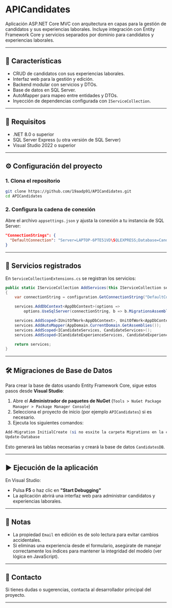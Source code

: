# APICandidates

Aplicación ASP.NET Core MVC con arquitectura en capas para la gestión de candidatos y sus experiencias laborales. Incluye integración con Entity Framework Core y servicios separados por dominio para candidatos y experiencias laborales.

---

## 🚀 Características

- CRUD de candidatos con sus experiencias laborales.
- Interfaz web para la gestión y edición.
- Backend modular con servicios y DTOs.
- Base de datos en SQL Server.
- AutoMapper para mapeo entre entidades y DTOs.
- Inyección de dependencias configurada con `IServiceCollection`.

---

## 🧱 Requisitos

- .NET 8.0 o superior
- SQL Server Express (u otra versión de SQL Server)
- Visual Studio 2022 o superior

---

## ⚙️ Configuración del proyecto

### 1. Clona el repositorio

```bash
git clone https://github.com/19aadp91/APICandidates.git
cd APICandidates
```

### 2. Configura la cadena de conexión

Abre el archivo `appsettings.json` y ajusta la conexión a tu instancia de SQL Server:

```json
"ConnectionStrings": {
  "DefaultConnection": "Server=LAPTOP-6PTE51VD\SQLEXPRESS;Database=CandidatesDB;Trusted_Connection=True;TrustServerCertificate=True;"
}
```

---

## 🧩 Servicios registrados

En `ServiceCollectionExtensions.cs` se registran los servicios:

```csharp
public static IServiceCollection AddServices(this IServiceCollection services, IConfiguration configuration)
{
    var connectionString = configuration.GetConnectionString("DefaultConnection");

    services.AddDbContext<AppDbContext>(options =>
        options.UseSqlServer(connectionString, b => b.MigrationsAssembly("APICandidates")));

    services.AddScoped<IUnitOfWork<AppDbContext>, UnitOfWork<AppDbContext>>();
    services.AddAutoMapper(AppDomain.CurrentDomain.GetAssemblies());
    services.AddScoped<ICandidateServices, CandidateServices>();
    services.AddScoped<ICandidateExperienceServices, CandidateExperienceServices>();

    return services;
}
```

---

## 🛠️ Migraciones de Base de Datos

Para crear la base de datos usando Entity Framework Core, sigue estos pasos desde **Visual Studio**:

1. Abre el **Administrador de paquetes de NuGet** (`Tools > NuGet Package Manager > Package Manager Console`)
2. Selecciona el proyecto de inicio (por ejemplo `APICandidates`) si es necesario.
3. Ejecuta los siguientes comandos:

```powershell
Add-Migration InitialCreate (si no esxite la carpeta Migrations en la capa APICandidates ejecuta este comando de lo contrario sigue con el siguiente)
Update-Database
```

Esto generará las tablas necesarias y creará la base de datos `CandidatesDB`.

---

## ▶️ Ejecución de la aplicación

En Visual Studio:

- Pulsa **F5** o haz clic en **"Start Debugging"**
- La aplicación abrirá una interfaz web para administrar candidatos y experiencias laborales.

---

## 📌 Notas

- La propiedad `Email` en edición es de solo lectura para evitar cambios accidentales.
- Si eliminas una experiencia desde el formulario, asegúrate de manejar correctamente los índices para mantener la integridad del modelo (ver lógica en JavaScript).

---

## 📧 Contacto

Si tienes dudas o sugerencias, contacta al desarrollador principal del proyecto.

---
